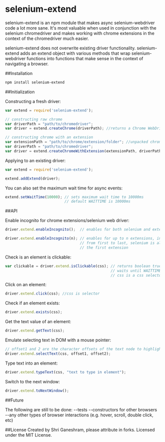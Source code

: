 selenium-extend
===============

selenium-extend is an npm module that makes
async selenium-webdriver code a lot more 
sane. It's most valuable when used in
conjunction with the selenium chromedriver
and makes working with chrome extensions
in the context of the chromedriver much
easier.

selenium-extend does not overwrite existing
driver functionality. selenium-extend adds
an extend object with various methods that
wrap selenium-webdriver functions into 
functions that make sense in the context
of navigating a browser.

##Installation

```sh
npm install selenium-extend
```

##Initialization

Constructing a fresh driver:
```js
var extend = require('selenium-extend');

// constructing raw chrome
var driverPath = "path/to/chromedriver";
var driver = extend.createChrome(driverPath); //returns a Chrome WebDriver

// constructing chrome with an extension
var extensionPath = "path/to/chrome/extension/folder"; //unpacked chrome extension
var driverPath = "path/to/chromedriver";
var driver = extend.createChromeWithExtension(extensionPath, driverPath);
```

Applying to an existing driver:
```js
var extend = require('selenium-extend');

extend.addExtend(driver);
```

You can also set the maximum wait time for async events:
```js
extend.setWaitTime(10000); // sets maximum wait time to 10000ms
                           // default WAITTIME is 10000ms
```

##API

Enable incognito for chrome extensions/selenium web driver:
```js
driver.extend.enableIncognito();  // enables for both selenium and extension

driver.extend.enableIncognito(n); // enables for up to n extensions, in order
                                  // from first to last, selenium is always
                                  // the first extension
```

Check is an element is clickable:
```js
var clickable = driver.extend.isClickable(css); // returns boolean true or false
                                                // waits until WAITTIME
                                                // css is a css selector
```

Click on an element:
```js
driver.extend.click(css); //css is selector
```

Check if an element exists:
```js
driver.extend.exists(css);
```

Get the text value of an element:
```js
driver.extend.getText(css);
```

Emulate selecting text in DOM with a mouse pointer:
```js
// offset1 and 2 are the character offsets of the text node to highlight text in
driver.extend.selectText(css, offset1, offset2);
```

Type text into an element:
```js
driver.extend.typeText(css, "text to type in element");
```

Switch to the next window:
```js
driver.extend.toNextWindow();
```

##Future

The following are still to be done:
--tests
--constructors for other browsers
--any other types of browser interactions (e.g. hover, 
scroll, double click, etc)


##License
Created by Shri Ganeshram, please attribute in forks.
Licensed under the MIT License.
